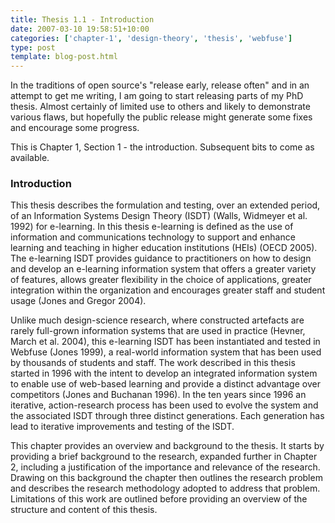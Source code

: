 ```yaml
---
title: Thesis 1.1 - Introduction
date: 2007-03-10 19:58:51+10:00
categories: ['chapter-1', 'design-theory', 'thesis', 'webfuse']
type: post
template: blog-post.html
---
```

In the traditions of open source's "release early, release often" and in an attempt to get me writing, I am going to start releasing parts of my PhD thesis. Almost certainly of limited use to others and likely to demonstrate various flaws, but hopefully the public release might generate some fixes and encourage some progress.

This is Chapter 1, Section 1 - the introduction. Subsequent bits to come as available.

### Introduction

This thesis describes the formulation and testing, over an extended period, of an Information Systems Design Theory (ISDT) (Walls, Widmeyer et al. 1992) for e-learning. In this thesis e-learning is defined as the use of information and communications technology to support and enhance learning and teaching in higher education institutions (HEIs) (OECD 2005). The e-learning ISDT provides guidance to practitioners on how to design and develop an e-learning information system that offers a greater variety of features, allows greater flexibility in the choice of applications, greater integration within the organization and encourages greater staff and student usage (Jones and Gregor 2004).

Unlike much design-science research, where constructed artefacts are rarely full-grown information systems that are used in practice (Hevner, March et al. 2004), this e-learning ISDT has been instantiated and tested in Webfuse (Jones 1999), a real-world information system that has been used by thousands of students and staff. The work described in this thesis started in 1996 with the intent to develop an integrated information system to enable use of web-based learning and provide a distinct advantage over competitors (Jones and Buchanan 1996). In the ten years since 1996 an iterative, action-research process has been used to evolve the system and the associated ISDT through three distinct generations. Each generation has lead to iterative improvements and testing of the ISDT.

This chapter provides an overview and background to the thesis. It starts by providing a brief background to the research, expanded further in Chapter 2, including a justification of the importance and relevance of the research. Drawing on this background the chapter then outlines the research problem and describes the research methodology adopted to address that problem. Limitations of this work are outlined before providing an overview of the structure and content of this thesis.